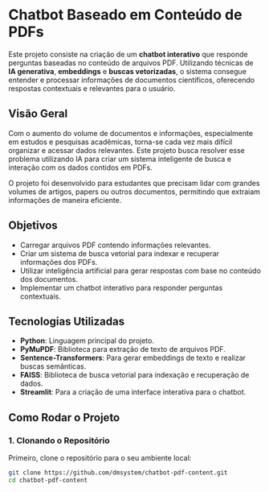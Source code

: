 # Chatbot Baseado em Conteúdo de PDFs

Este projeto consiste na criação de um **chatbot interativo** que responde perguntas baseadas no conteúdo de arquivos PDF. Utilizando técnicas de **IA generativa**, **embeddings** e **buscas vetorizadas**, o sistema consegue entender e processar informações de documentos científicos, oferecendo respostas contextuais e relevantes para o usuário.

## Visão Geral

Com o aumento do volume de documentos e informações, especialmente em estudos e pesquisas acadêmicas, torna-se cada vez mais difícil organizar e acessar dados relevantes. Este projeto busca resolver esse problema utilizando IA para criar um sistema inteligente de busca e interação com os dados contidos em PDFs.

O projeto foi desenvolvido para estudantes que precisam lidar com grandes volumes de artigos, papers ou outros documentos, permitindo que extraiam informações de maneira eficiente.

## Objetivos

- Carregar arquivos PDF contendo informações relevantes.
- Criar um sistema de busca vetorial para indexar e recuperar informações dos PDFs.
- Utilizar inteligência artificial para gerar respostas com base no conteúdo dos documentos.
- Implementar um chatbot interativo para responder perguntas contextuais.

## Tecnologias Utilizadas

- **Python**: Linguagem principal do projeto.
- **PyMuPDF**: Biblioteca para extração de texto de arquivos PDF.
- **Sentence-Transformers**: Para gerar embeddings de texto e realizar buscas semânticas.
- **FAISS**: Biblioteca de busca vetorial para indexação e recuperação de dados.
- **Streamlit**: Para a criação de uma interface interativa para o chatbot.

## Como Rodar o Projeto

### 1. Clonando o Repositório

Primeiro, clone o repositório para o seu ambiente local:

```bash
git clone https://github.com/dmsystem/chatbot-pdf-content.git
cd chatbot-pdf-content

